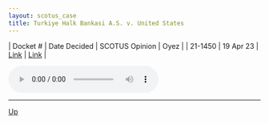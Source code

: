 ```yaml
---
layout: scotus_case
title: Turkiye Halk Bankasi A.S. v. United States
---
```


| Docket # | Date Decided | SCOTUS Opinion | Oyez |
| 21-1450 | 19 Apr 23 | [Link](https://www.supremecourt.gov/opinions/22pdf/598us1r13_3e04.pdf) | [Link](https://www.oyez.org/cases/2022/21-1450) |

<audio controls>
   <source src='./resources/21-1450.mp3' type='audio/mpeg'>
</audio>

<object data='./resources/21-1450.pdf' type='application/pdf'></object>

---

[Up](./README.md)